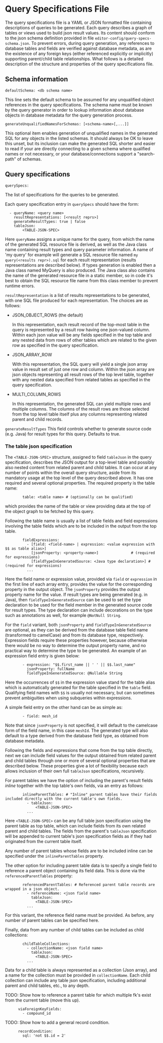 # Query Specifications File
The query specifications file is a YAML or JSON formatted file containing
descriptions of queries to be generated. Each query describes a graph of tables
or views used to build json result values. Its content should conform to the
json schema definition provided in file `editor-config/query-specs-schema.json`.
To prevent errors, during query generation, any references to database tables
and fields are verified against database metadata, as are the existence of any
foreign keys (either referenced explicitly or implicitly) supporting
parent/child table relationships. What follows is a detailed description of the
structure and properties of the query specifications file.

## Schema information
```
defaultSchema: <db schema name>
```
This line sets the default schema to be assumed for any unqualified object
references in the query specifications. The schema name must be known by
the query generator in order to lookup information about database objects
in database metadata for the query generation process.

```
generateUnqualifiedNamesForSchemas: [<schema-name>[,...]]
```
This optional item enables generation of unqualified names in the generated SQL
for any objects in the listed schemas. It should always be OK to leave this
unset, but its inclusion can make the generated SQL shorter and easier to read
if your are directly connecting to a given schema where qualified names or not
necessary, or your database/connections support a "search-path" of schemas. 

## Query specifications
```
querySpecs:
```
The list of specifications for the queries to be generated.

Each query specification entry in `querySpecs` should have the form:
```
  - queryName: <query name>
    resultRepresentations: [<result reprs>]
    generateResultTypes: true | false
    tableJson:
        <TABLE-JSON-SPEC>
```

Here `queryName` assigns a unique name for the query, from which the name of the
generated SQL resource file is derived, as well as the Java class name containing
result types and query parameter information. A name of 'my query' for example
will generate a SQL resource file named `my query(<results repr>).sql` for each
result representation (results representations are described below). If types
generation is enabled then a Java class named MyQuery is also produced.
The Java class also contains the name of the generated resource file in a
static member, so in code it's best to obtain the SQL resource file name from
this class member to prevent runtime errors. 

`resultRepresentation` is a list of results representations to be generated,
with one SQL file produced for each representation. The choices are as follows:

  - JSON_OBJECT_ROWS (the default)
  
    In this representation, each result record of the top-most table in the
    query is represented by a result row having one json-valued column. Within
    each json value will be any fields specified in the top table and any nested
    data from rows of other tables which are related to the given row as
    specified in the query specification.
    
  - JSON_ARRAY_ROW
  
    With this representation, the SQL query will yield a single json array value
    in result set of just one row and column. Within the json array are json
    objects representing all result rows of the top level table, together with
    any nested data specified from related tables as specified in the query 
    specification.
    
  - MULTI_COLUMN_ROWS
  
    In this representation, the generated SQL can yield multiple rows and
    multiple columns. The columns of the result rows are those selected from 
    the top level table itself plus any columns representing related parent and
    child records.

`generateResultTypes`
This field controls whether to generate source code (e.g. Java) for result
types for this query. Defaults to true.

### The table json specification

The `<TABLE-JSON-SPEC>` structure, assigned to field `tableJson` in the query
specification, describes the JSON output for a top-level table and possibly also
nested content from related parent and child tables. It can occur at any number
of points within the overall query structure, aside from its mandatory usage at
the top level of the query described above. It has one required and several
optional properties. The required property is the table name:
```
        table: <table name> # (optionally can be qualified)
```
which provides the name of the table or view providing data at the top of the
object graph to be fetched by this query.

Following the table name is usually a list of table fields and field expressions
involving the table fields which are to be included in the output from the top
table.
```
        fieldExpressions:
          - [field: <field-name> | expression: <value expression with $$ as table alias>]
            [jsonProperty: <property-name>]               # (required for expressions)
            [fieldTypeInGeneratedSource: <Java type declaration>] # (required for expressions)
          ...
```

Here the field name or expression value, provided via `field` or `expression`
in the first line of each array entry, provides the value for the corresponding
property in the output object. The `jsonProperty` provides the output property
name for the value. If result types are being generated (e.g. in Java), then 
`fieldTypeInGeneratedSource` can be used to set the type declaration to be used for the
field member in the generated source code for result types. The type declaration
can include decorations on the type such as annotations as well, for example
`@NotNull String`.

For the `field` variant, both `jsonProperty` and `fieldTypeInGeneratedSource` are
optional, as they can be derived from the database table field name
(transformed to camelCase) and from its database type, respectively. Expression
fields require these properties however, because otherwise there would be no way
to determine the output property name, and no practical way to determine the
type to be generated. An example of an expression field entry is given
below:
```      
        - expression: "$$.first_name || ' ' || $$.last_name"
          jsonProperty: fullName 
          fieldTypeInGeneratedSource: @Nullable String
```
Here the occurrences of `$$` in the expression value stand for the table alias
which is automatically generated for the table specified in the `table` field.
Qualifying field names with `$$` is usually not necessary, but can sometimes
prevent ambiguities when using subqueries within expressions.

A simple field entry on the other hand can be as simple as:
```
        - field: mesh_id
```
Note that since `jsonProperty` is not specified, it will default to the
camelcase form of the field name, in this case `meshId`.  The generated type
will also default to a type derived from the database field type, as obtained
from database metadata.

Following the fields and expressions that come from the top table directly, next
we can include field values for the output obtained from related parent and
child tables through one or more of several optional properties that are
described below. These properties give a lot of flexibility because each allows
inclusion of their own full `tableJson` specifications, recursively.

For parent tables we have the option of including the parent's result fields
*inline* together with the top table's own fields, via an entry as follows:
```
        inlineParentTables: # "Inline" parent tables have their fields included directly with the current table's own fields.
          - tableJson:
              <TABLE-JSON-SPEC>
          ...
```
Here `<TABLE-JSON-SPEC>` can be any full table json specification using the 
parent table as top table, which can include fields from its own related parent
and child tables. The fields from the parent's `tableJson` specification will be
appended to current table's json specification fields as if they had originated
from the current table itself.

Any number of parent tables whose fields are to be included inline can be
specified under the `inlineParentTables` property.

The other option for including parent table data is to specify a single field
to reference a parent object containing its field data. This is done via the
`referencedParentTables` property:
```
        referencedParentTables: # Referenced parent table records are wrapped in a json object.
          - referenceName: <json field name>
            tableJson:
              <TABLE-JSON-SPEC>
          ...
```

For this variant, the reference field name must be provided. As before, any
number of parent tables can be specified here.


Finally, data from any number of child tables can be included as child
collections:
```
        childTableCollections:
          - collectionName: <json field name>
            tableJson:
              <TABLE-JSON-SPEC>
          ...
```
Data for a child table is always represented as a collection (Json array), and
a name for the collection must be provided in `collectionName`.  Each child
collection can include any table json specification, including additional parent
and child tables, etc., to any depth.



TODO: Show how to reference a parent table for which multiple fk's exist from the current table (move this up).
```
      viaForeignKeyFields:
        - compound_id
```
            
TODO: Show how to add a general record condition.
```
      recordCondition:
        sql: 'not $$.id = 2'
```

